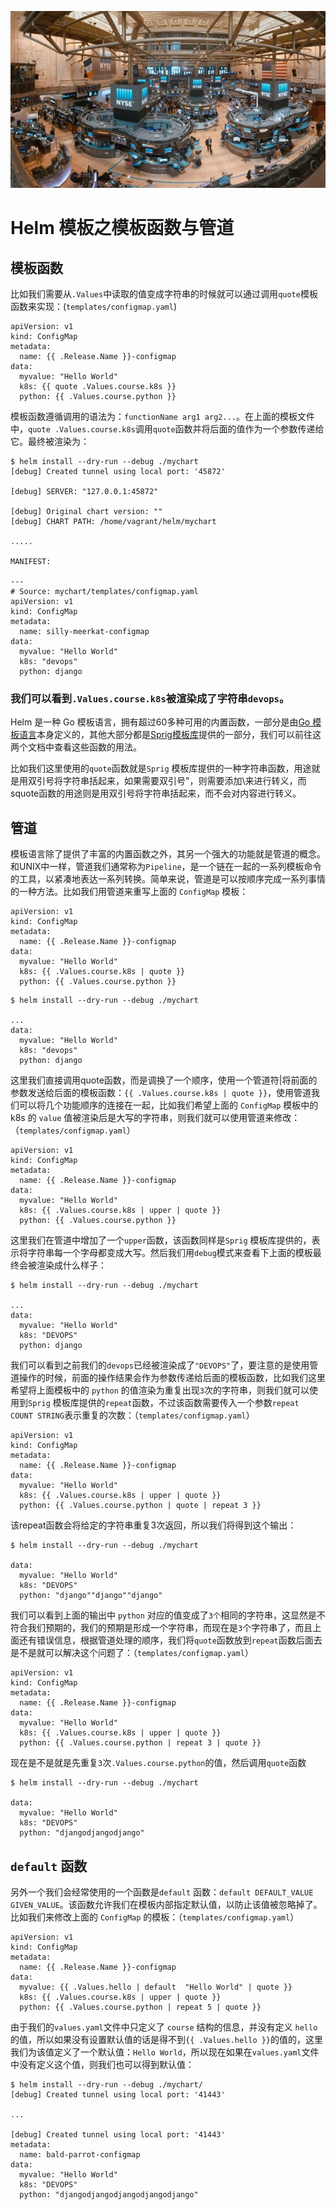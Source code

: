 ![Alt Image Text](images/helm/helm4_0.jpg "Headline image")
# Helm 模板之模板函数与管道

## 模板函数

比如我们需要从`.Values`中读取的值变成字符串的时候就可以通过调用`quote`模板函数来实现：(`templates/configmap.yaml`)

```
apiVersion: v1
kind: ConfigMap
metadata:
  name: {{ .Release.Name }}-configmap
data:
  myvalue: "Hello World"
  k8s: {{ quote .Values.course.k8s }}
  python: {{ .Values.course.python }}
```

模板函数遵循调用的语法为：`functionName arg1 arg2...`。在上面的模板文件中，`quote .Values.course.k8s`调用`quote`函数并将后面的值作为一个参数传递给它。最终被渲染为：

```
$ helm install --dry-run --debug ./mychart
[debug] Created tunnel using local port: '45872'

[debug] SERVER: "127.0.0.1:45872"

[debug] Original chart version: ""
[debug] CHART PATH: /home/vagrant/helm/mychart

.....

MANIFEST:

---
# Source: mychart/templates/configmap.yaml
apiVersion: v1
kind: ConfigMap
metadata:
  name: silly-meerkat-configmap
data:
  myvalue: "Hello World"
  k8s: "devops"
  python: django
```
### 我们可以看到`.Values.course.k8s`被渲染成了字符串`devops`。

 Helm 是一种 Go 模板语言，拥有超过60多种可用的内置函数，一部分是由[Go 模板语言](https://godoc.org/text/template)本身定义的，其他大部分都是[Sprig模板库](https://godoc.org/github.com/Masterminds/sprig)提供的一部分，我们可以前往这两个文档中查看这些函数的用法。

比如我们这里使用的`quote`函数就是`Sprig` 模板库提供的一种字符串函数，用途就是用双引号将字符串括起来，如果需要双引号"，则需要添加\来进行转义，而squote函数的用途则是用双引号将字符串括起来，而不会对内容进行转义。

## 管道

模板语言除了提供了丰富的内置函数之外，其另一个强大的功能就是管道的概念。和UNIX中一样，管道我们通常称为`Pipeline`，是一个链在一起的一系列模板命令的工具，以紧凑地表达一系列转换。简单来说，管道是可以按顺序完成一系列事情的一种方法。比如我们用管道来重写上面的 `ConfigMap` 模板：

```
apiVersion: v1
kind: ConfigMap
metadata:
  name: {{ .Release.Name }}-configmap
data:
  myvalue: "Hello World"
  k8s: {{ .Values.course.k8s | quote }}
  python: {{ .Values.course.python }}
```

```
$ helm install --dry-run --debug ./mychart

...
data:
  myvalue: "Hello World"
  k8s: "devops"
  python: django

```

这里我们直接调用quote函数，而是调换了一个顺序，使用一个管道符|将前面的参数发送给后面的模板函数：`{{ .Values.course.k8s | quote }}`，使用管道我们可以将几个功能顺序的连接在一起，比如我们希望上面的 `ConfigMap` 模板中的 k8s 的 `value` 值被渲染后是大写的字符串，则我们就可以使用管道来修改：（`templates/configmap.yaml`）

```
apiVersion: v1
kind: ConfigMap
metadata:
  name: {{ .Release.Name }}-configmap
data:
  myvalue: "Hello World"
  k8s: {{ .Values.course.k8s | upper | quote }}
  python: {{ .Values.course.python }}
```
这里我们在管道中增加了一个`upper`函数，该函数同样是`Sprig` 模板库提供的，表示将字符串每一个字母都变成大写。然后我们用`debug`模式来查看下上面的模板最终会被渲染成什么样子：

```
$ helm install --dry-run --debug ./mychart

...
data:
  myvalue: "Hello World"
  k8s: "DEVOPS"
  python: django
```

我们可以看到之前我们的`devops`已经被渲染成了`"DEVOPS"`了，要注意的是使用管道操作的时候，前面的操作结果会作为参数传递给后面的模板函数，比如我们这里希望将上面模板中的 `python` 的值渲染为重复出现`3`次的字符串，则我们就可以使用到`Sprig` 模板库提供的`repeat`函数，不过该函数需要传入一个参数`repeat COUNT STRING`表示重复的次数：（`templates/configmap.yaml`）

```
apiVersion: v1
kind: ConfigMap
metadata:
  name: {{ .Release.Name }}-configmap
data:
  myvalue: "Hello World"
  k8s: {{ .Values.course.k8s | upper | quote }}
  python: {{ .Values.course.python | quote | repeat 3 }}
```

该repeat函数会将给定的字符串重复3次返回，所以我们将得到这个输出：

```
$ helm install --dry-run --debug ./mychart

data:
  myvalue: "Hello World"
  k8s: "DEVOPS"
  python: "django""django""django"
```

我们可以看到上面的输出中 `python` 对应的值变成了`3个`相同的字符串，这显然是不符合我们预期的，我们的预期是形成一个字符串，而现在是`3`个字符串了，而且上面还有错误信息，根据管道处理的顺序，我们将`quote`函数放到`repeat`函数后面去是不是就可以解决这个问题了：（`templates/configmap.yaml`）

```
apiVersion: v1
kind: ConfigMap
metadata:
  name: {{ .Release.Name }}-configmap
data:
  myvalue: "Hello World"
  k8s: {{ .Values.course.k8s | upper | quote }}
  python: {{ .Values.course.python | repeat 3 | quote }}
```
现在是不是就是先重复`3`次`.Values.course.python`的值，然后调用`quote`函数

```
$ helm install --dry-run --debug ./mychart

data:
  myvalue: "Hello World"
  k8s: "DEVOPS"
  python: "djangodjangodjango"
```

## `default` 函数

另外一个我们会经常使用的一个函数是`default` 函数：`default DEFAULT_VALUE GIVEN_VALUE`。该函数允许我们在模板内部指定默认值，以防止该值被忽略掉了。比如我们来修改上面的 `ConfigMap` 的模板：（`templates/configmap.yaml`）
 
```
apiVersion: v1
kind: ConfigMap
metadata:
  name: {{ .Release.Name }}-configmap
data:
  myvalue: {{ .Values.hello | default  "Hello World" | quote }}
  k8s: {{ .Values.course.k8s | upper | quote }}
  python: {{ .Values.course.python | repeat 5 | quote }}
```

由于我们的`values.yaml`文件中只定义了 `course` 结构的信息，并没有定义 `hello` 的值，所以如果没有设置默认值的话是得不到`{{ .Values.hello }}`的值的，这里我们为该值定义了一个默认值：`Hello World`，所以现在如果在`values.yaml`文件中没有定义这个值，则我们也可以得到默认值：

```
$ helm install --dry-run --debug ./mychart/
[debug] Created tunnel using local port: '41443'

...

[debug] Created tunnel using local port: '41443'
metadata:
  name: bald-parrot-configmap
data:
  myvalue: "Hello World"
  k8s: "DEVOPS"
  python: "djangodjangodjangodjangodjango"
```

